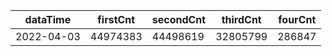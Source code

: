 |dataTime|firstCnt|secondCnt|thirdCnt|fourCnt|
|-|-|-|-|-|
|2022-04-03|44974383|44498619|32805799|286847|